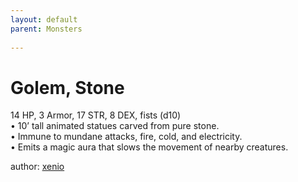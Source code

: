 ```yaml
---
layout: default
parent: Monsters 
   
--- 
```

# Golem, Stone
14 HP, 3 Armor, 17 STR, 8 DEX, fists (d10)  
• 10’ tall animated statues carved from pure stone.  
• Immune to mundane attacks, fire, cold, and electricity.  
• Emits a magic aura that slows the movement of nearby creatures.  




author: [xenio](https://xenioinabottle.blogspot.com/2021/02/classic-monsters-for-cairnito-part-1.html) 


